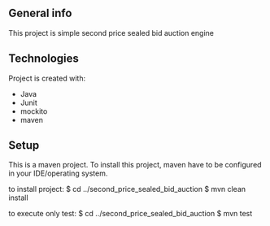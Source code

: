 
## General info
This project is simple second price sealed bid auction engine
	
## Technologies
Project is created with:
* Java 
* Junit
* mockito
* maven
	
## Setup
This is a maven project.
To install this project, maven have to be configured in your IDE/operating system.

to install project:
$ cd ../second_price_sealed_bid_auction
$ mvn clean install

to execute only test:
$ cd ../second_price_sealed_bid_auction
$ mvn test



